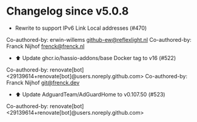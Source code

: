 # Changelog since v5.0.8
- Rewrite to support IPv6 Link Local addresses (#470)

Co-authored-by: erwin-willems <github-ew@reflexlight.nl>
Co-authored-by: Franck Nijhof <frenck@frenck.nl> 
- ⬆️ Update ghcr.io/hassio-addons/base Docker tag to v16 (#522)

Co-authored-by: renovate[bot] <29139614+renovate[bot]@users.noreply.github.com>
Co-authored-by: Franck Nijhof <git@frenck.dev> 
- ⬆️ Update AdguardTeam/AdGuardHome to v0.107.50 (#523)

Co-authored-by: renovate[bot] <29139614+renovate[bot]@users.noreply.github.com> 
